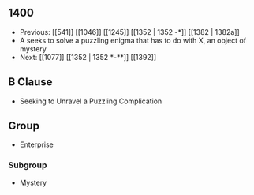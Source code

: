 ## 1400
- Previous: [[541]] [[1046]] [[1245]] [[1352 | 1352 -*]] [[1382 | 1382a]] 
- A seeks to solve a puzzling enigma that has to do with X, an object of mystery
- Next: [[1077]] [[1352 | 1352 *-**]] [[1392]] 

## B Clause
- Seeking to Unravel a Puzzling Complication

## Group
- Enterprise

### Subgroup
- Mystery

